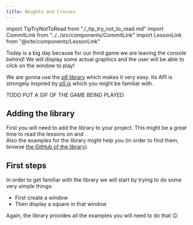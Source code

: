 ```yaml
---
title: Noughts and Crosses
---
```

import TipTryNotToRead from "./_tip_try_not_to_read.md"
import CommitLink from "../../src/components/CommitLink"
import LessonLink from "@site/components/LessonLink"

Today is a big day because for our third game we are leaving the console behind! We will display some actual graphics and the user will be able to click on the window to play!

We are gonna use the [*p6* library](https://github.com/JulesFouchy/p6) which makes it very easy. Its API is strongely inspired by [*p5.js*](https://p5js.org/) which you might be familiar with.

TODO PUT A GIF OF THE GAME BEING PLAYED

## Adding the library

First you will need to add the library to your project. This might be a great time to read the lessons on <LessonLink text="CMake" slug="cmake"/> and <LessonLink text="Git submodules" slug="git-submodules"/>.<br/>
Also the examples for the library might help you (in order to find them, browse [the GitHub of the library](https://github.com/JulesFouchy/p6)).

<CommitLink hash="458a5603ddc711b293543ae9fd1ae6a98ceab45e"/>

## First steps

<TipTryNotToRead/>

In order to get familiar with the library we will start by trying to do some very simple things:

- First create a window
- Then display a square in that window

Again, the library provides all the examples you will need to do that 😉